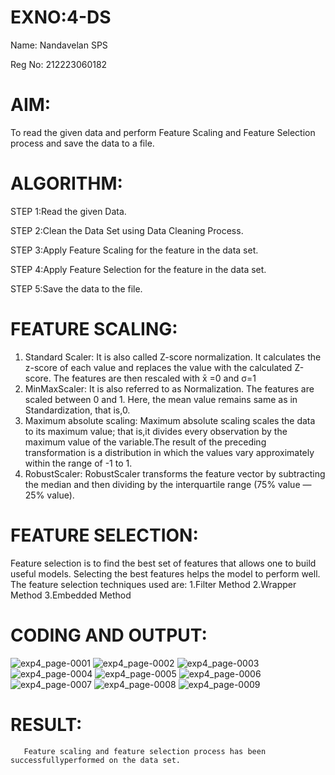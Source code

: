 # EXNO:4-DS
Name: Nandavelan SPS

Reg No: 212223060182

# AIM:
To read the given data and perform Feature Scaling and Feature Selection process and save the
data to a file.

# ALGORITHM:
STEP 1:Read the given Data.

STEP 2:Clean the Data Set using Data Cleaning Process.

STEP 3:Apply Feature Scaling for the feature in the data set.

STEP 4:Apply Feature Selection for the feature in the data set.

STEP 5:Save the data to the file.

# FEATURE SCALING:
1. Standard Scaler: It is also called Z-score normalization. It calculates the z-score of each value and replaces the value with the calculated Z-score. The features are then rescaled with x̄ =0 and σ=1
2. MinMaxScaler: It is also referred to as Normalization. The features are scaled between 0 and 1. Here, the mean value remains same as in Standardization, that is,0.
3. Maximum absolute scaling: Maximum absolute scaling scales the data to its maximum value; that is,it divides every observation by the maximum value of the variable.The result of the preceding transformation is a distribution in which the values vary approximately within the range of -1 to 1.
4. RobustScaler: RobustScaler transforms the feature vector by subtracting the median and then dividing by the interquartile range (75% value — 25% value).

# FEATURE SELECTION:
Feature selection is to find the best set of features that allows one to build useful models. Selecting the best features helps the model to perform well.
The feature selection techniques used are:
1.Filter Method
2.Wrapper Method
3.Embedded Method

# CODING AND OUTPUT:
![exp4_page-0001](https://github.com/user-attachments/assets/ee67d802-c741-4462-bdac-5fdc86edec0e)
![exp4_page-0002](https://github.com/user-attachments/assets/86b05bc0-e939-4afb-9658-31bfa46fe336)
![exp4_page-0003](https://github.com/user-attachments/assets/d34fdf82-be78-46ef-901f-f030188a729c)
![exp4_page-0004](https://github.com/user-attachments/assets/117c5dc0-da4c-4190-85b5-184638c183c1)
![exp4_page-0005](https://github.com/user-attachments/assets/3d070e50-0ef2-482a-8316-3bb65565692b)
![exp4_page-0006](https://github.com/user-attachments/assets/57fff818-edfe-4661-92a5-013b0af563ba)
![exp4_page-0007](https://github.com/user-attachments/assets/895f0780-1ba2-4aa6-8a22-4725c40958e5)
![exp4_page-0008](https://github.com/user-attachments/assets/89c24d0d-19c7-4c51-a3cd-39bdc3a1e950)
![exp4_page-0009](https://github.com/user-attachments/assets/d5325a4f-03c9-4871-a0d5-db3ded30e4b1)



# RESULT:
       Feature scaling and feature selection process has been successfullyperformed on the data set.


